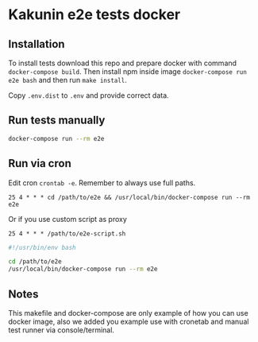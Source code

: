 # Kakunin e2e tests docker


## Installation

To install tests download this repo and prepare docker with
command `docker-compose build`. Then install npm inside image
`docker-compose run e2e bash` and then run `make install`.

Copy `.env.dist` to `.env` and provide correct data.

## Run tests manually

```bash
docker-compose run --rm e2e
```

## Run via cron

Edit cron `crontab -e`. Remember to always use full paths.

```crontab
25 4 * * * cd /path/to/e2e && /usr/local/bin/docker-compose run --rm e2e
```

Or if you use custom script as proxy

```crontab
25 4 * * * /path/to/e2e-script.sh
```

```bash
#!/usr/bin/env bash

cd /path/to/e2e
/usr/local/bin/docker-compose run --rm e2e
```

## Notes
This makefile and docker-compose are only example of how you can use docker image, also 
we added you example use with cronetab and manual test runner via console/terminal.
